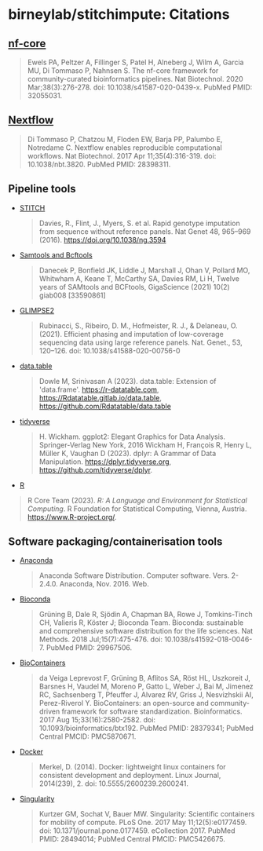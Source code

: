 # birneylab/stitchimpute: Citations

## [nf-core](https://pubmed.ncbi.nlm.nih.gov/32055031/)

> Ewels PA, Peltzer A, Fillinger S, Patel H, Alneberg J, Wilm A, Garcia MU, Di Tommaso P, Nahnsen S. The nf-core framework for community-curated bioinformatics pipelines. Nat Biotechnol. 2020 Mar;38(3):276-278. doi: 10.1038/s41587-020-0439-x. PubMed PMID: 32055031.

## [Nextflow](https://pubmed.ncbi.nlm.nih.gov/28398311/)

> Di Tommaso P, Chatzou M, Floden EW, Barja PP, Palumbo E, Notredame C. Nextflow enables reproducible computational workflows. Nat Biotechnol. 2017 Apr 11;35(4):316-319. doi: 10.1038/nbt.3820. PubMed PMID: 28398311.

## Pipeline tools

- [STITCH](https://github.com/rwdavies/STITCH)

  > Davies, R., Flint, J., Myers, S. et al. Rapid genotype imputation from sequence without reference panels. Nat Genet 48, 965–969 (2016). https://doi.org/10.1038/ng.3594

- [Samtools and Bcftools](http://www.htslib.org/)

  > Danecek P, Bonfield JK, Liddle J, Marshall J, Ohan V, Pollard MO, Whitwham A, Keane T, McCarthy SA, Davies RM, Li H, Twelve years of SAMtools and BCFtools, GigaScience (2021) 10(2) giab008 [33590861]

- [GLIMPSE2](https://odelaneau.github.io/GLIMPSE/)

  > Rubinacci, S., Ribeiro, D. M., Hofmeister, R. J., & Delaneau, O. (2021). Efficient phasing and imputation of low-coverage sequencing data using large reference panels. Nat. Genet., 53, 120–126. doi: 10.1038/s41588-020-00756-0

- [data.table](https://rdatatable.gitlab.io/data.table/)

  > Dowle M, Srinivasan A (2023). data.table: Extension of 'data.frame'. https://r-datatable.com, https://Rdatatable.gitlab.io/data.table, https://github.com/Rdatatable/data.table

- [tidyverse](https://www.tidyverse.org/)

  > H. Wickham. ggplot2: Elegant Graphics for Data Analysis. Springer-Verlag New York, 2016
  > Wickham H, François R, Henry L, Müller K, Vaughan D (2023). dplyr: A Grammar of Data Manipulation. https://dplyr.tidyverse.org, https://github.com/tidyverse/dplyr.

- [R](https://www.r-project.org/)

 > R Core Team (2023). _R: A Language and Environment for Statistical Computing_. R Foundation for Statistical Computing, Vienna, Austria. <https://www.R-project.org/>.

## Software packaging/containerisation tools

- [Anaconda](https://anaconda.com)

  > Anaconda Software Distribution. Computer software. Vers. 2-2.4.0. Anaconda, Nov. 2016. Web.

- [Bioconda](https://pubmed.ncbi.nlm.nih.gov/29967506/)

  > Grüning B, Dale R, Sjödin A, Chapman BA, Rowe J, Tomkins-Tinch CH, Valieris R, Köster J; Bioconda Team. Bioconda: sustainable and comprehensive software distribution for the life sciences. Nat Methods. 2018 Jul;15(7):475-476. doi: 10.1038/s41592-018-0046-7. PubMed PMID: 29967506.

- [BioContainers](https://pubmed.ncbi.nlm.nih.gov/28379341/)

  > da Veiga Leprevost F, Grüning B, Aflitos SA, Röst HL, Uszkoreit J, Barsnes H, Vaudel M, Moreno P, Gatto L, Weber J, Bai M, Jimenez RC, Sachsenberg T, Pfeuffer J, Alvarez RV, Griss J, Nesvizhskii AI, Perez-Riverol Y. BioContainers: an open-source and community-driven framework for software standardization. Bioinformatics. 2017 Aug 15;33(16):2580-2582. doi: 10.1093/bioinformatics/btx192. PubMed PMID: 28379341; PubMed Central PMCID: PMC5870671.

- [Docker](https://dl.acm.org/doi/10.5555/2600239.2600241)

  > Merkel, D. (2014). Docker: lightweight linux containers for consistent development and deployment. Linux Journal, 2014(239), 2. doi: 10.5555/2600239.2600241.

- [Singularity](https://pubmed.ncbi.nlm.nih.gov/28494014/)

  > Kurtzer GM, Sochat V, Bauer MW. Singularity: Scientific containers for mobility of compute. PLoS One. 2017 May 11;12(5):e0177459. doi: 10.1371/journal.pone.0177459. eCollection 2017. PubMed PMID: 28494014; PubMed Central PMCID: PMC5426675.
